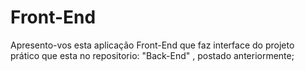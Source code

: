 # Front-End
Apresento-vos esta aplicação Front-End que faz interface do projeto prático que esta no repositorio: "Back-End" , postado anteriormente;
